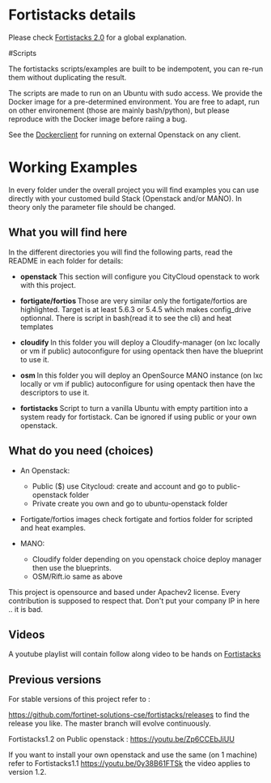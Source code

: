 # Fortistacks details

Please check [Fortistacks 2.0](quickstart.md) for a global explanation.

#Scripts

The fortistacks scripts/examples are built to be indempotent, you can re-run them without duplicating the result. 

The scripts are made to run on an Ubuntu with sudo access. We provide the Docker image for a pre-determined environment.
You are free to adapt, run on other environement (those are mainly bash/python), but please reproduce with the Docker 
image before raiing a bug. 


See the [Dockerclient](README-Dockerclient.md) for running on external Openstack on any client.

# Working Examples

In every folder under the overall project you will find examples you can use directly with your customed build Stack 
(Openstack and/or MANO). In theory only the parameter file should be changed.


## What you will find here

In the different directories you will find the following parts, read the README in each folder for details:

- <b>openstack</b> This section will configure you CityCloud openstack to work with this project. 

- <b>fortigate/fortios </b> Those are very similar only the fortigate/fortios are highlighted. Target is at least 5.6.3 or 5.4.5 which makes config_drive optionnal. There is script in bash(read it to see the cli) and heat templates

- <b>cloudify </b> In this folder you will deploy a Cloudify-manager (on lxc locally or vm if public) autoconfigure for using opentack then have the blueprint to use it.
 
- <b>osm </b> In this folder you will deploy an OpenSource MANO instance (on lxc locally or vm if public) autoconfigure for using opentack then have the descriptors to use it.

- <b>fortistacks </b> Script to turn a vanilla Ubuntu with empty partition into a system ready for fortistack. Can be ignored if using public or your own openstack.

## What do you need (choices)

- An Openstack:
  - Public ($) use Citycloud: create and account and go to public-openstack folder  
  - Private create you own and go to ubuntu-openstack folder

- Fortigate/fortios images check fortigate and fortios folder for scripted and heat examples.
- MANO: 
  - Cloudify folder depending on you openstack choice deploy manager then use the blueprints.
  - OSM/Rift.io same as above

This project is opensource and based under Apachev2 license. Every contribution is supposed to respect that. Don't put your company IP in here .. it is bad.


## Videos

A youtube playlist will contain follow along video to be hands on [Fortistacks](https://www.youtube.com/playlist?list=PL78t125b9Q2YWfB4nre9NRTrerA-awaSo)

## Previous versions
For stable versions of this project refer to :

https://github.com/fortinet-solutions-cse/fortistacks/releases to find
the release you like. The master branch will evolve continuously.

Fortistacks1.2 on Public openstack : https://youtu.be/Zp6CCEbJiUU

If you want to install your own openstack and use the same (on 1 machine) refer to 
 Fortistacks1.1  https://youtu.be/0y38B61FTSk the video applies to version 1.2.

